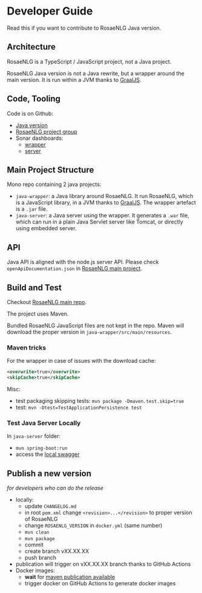 <!--
Copyright 2020 Ludan Stoecklé
SPDX-License-Identifier: CC-BY-4.0
-->
# Developer Guide

Read this if you want to contribute to RosaeNLG Java version.


## Architecture

RosaeNLG is a TypeScript / JavaScript project, not a Java project.

RosaeNLG Java version is not a Java rewrite, but a wrapper around the main version. It is run within a JVM thanks to [GraalJS](http://www.graalvm.org/docs/reference-manual/languages/js/).


## Code, Tooling

Code is on Github:

- [Java version](https://github.com/RosaeNLG/rosaenlg-java)
- [RosaeNLG project group](https://github.com/RosaeNLG)
- Sonar dashboards:
  - [wrapper](https://sonarcloud.io/dashboard?id=java-wrapper)
  - [server](https://sonarcloud.io/dashboard?id=java-server)


## Main Project Structure

Mono repo containing 2 java projects:

- `java-wrapper`: a Java library around RosaeNLG. It run RosaeNLG, which is a JavaScript library, in a JVM thanks to [GraalJS](http://www.graalvm.org/docs/reference-manual/languages/js/). The wrapper artefact is a `.jar` file.
- `java-server`: a Java server using the wrapper. It generates a `.war` file, which can run in a plain Java Servlet server like Tomcat, or directly using embedded server.


## API

Java API is aligned with the node.js server API. Please check `openApiDocumentation.json` in [RosaeNLG main project](https://github.com/RosaeNLG/rosaenlg).


## Build and Test

Checkout [RosaeNLG main repo](https://github.com/RosaeNLG/rosaenlg-java).

The project uses Maven.

Bundled RosaeNLG JavaScript files are not kept in the repo. Maven will download the proper version in `java-wrapper/src/main/resources`.


### Maven tricks

For the wrapper in case of issues with the download cache:
```xml
<overwrite>true</overwrite>
<skipCache>true</skipCache>
```

Misc:
- test packaging skipping tests: `mvn package -Dmaven.test.skip=true`
- test: `mvn -Dtest=TestApplicationPersistence test`


### Test Java Server Locally

In `java-server` folder:
- `mvn spring-boot:run`
- access the [local swagger](http://localhost:8080/swagger-ui.html)


## Publish a new version

_for developers who can do the release_

- locally:
  - update `CHANGELOG.md`
  - in root `pom.xml` change `<revision>...</revision>` to proper version of RosaeNLG
  - change `ROSAENLG_VERSION` in `docker.yml` (same number)
  - `mvn clean`
  - `mvn package`
  - commit
  - create branch vXX.XX.XX
  - push branch
- publication will trigger on vXX.XX.XX branch thanks to GitHub Actions
- Docker images:
  - **wait** for [maven publication available](https://repo1.maven.org/maven2/org/rosaenlg/java-wrapper/)
  - trigger docker on GitHub Actions to generate docker images 

